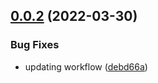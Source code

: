 ## [0.0.2](https://github.com/SpringRole/DPI/compare/v0.0.1...v0.0.2) (2022-03-30)


### Bug Fixes

* updating workflow ([debd66a](https://github.com/SpringRole/DPI/commit/debd66ab4f1ba64df1b8b375b757ba51565e271f))

